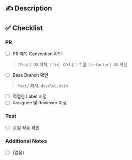 ## :writing_hand: Description
<!-- 어떤 내용의 PR인지 간단하게 작성해주세요. (ex. 메인 페이지 레이아웃 작업) -->

## :white_check_mark: Checklist
### PR
<!-- 작성중인 PR인 경우, Draft 모드로 생성해주세요. -->
- [ ] PR 제목 Convention 확인
>`[Feat] OO` 피쳐, `[fix] OO` 버그 수정, `[refactor] OO` 개선
- [ ] Base Branch 확인
> `feat/` 피쳐, `develop`, `main`

- [ ] 적절한 Label 지정
- [ ] Assignee 및 Reviewer 지정

### Test
- [ ] 로컬 작동 확인

### Additional Notes
<!-- 추가 사항이 있을 경우, Todo list를 작성해주세요. -->
- [ ] (없음)
